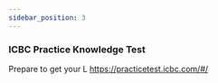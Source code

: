 ```yaml
---
sidebar_position: 3
--- 
```

### ICBC Practice Knowledge Test  
Prepare to get your L
https://practicetest.icbc.com/#/    
